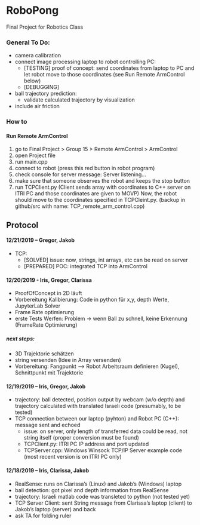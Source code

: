 ﻿# RoboPong 
Final Project for Robotics Class 

### General To Do: 
* camera calibration 
* connect image processing laptop to robot controlling PC: 
	* [TESTING] proof of concept: send coordinates from laptop to PC and let robot move to those coordinates (see Run Remote ArmControl below)
	* [DEBUGGING]
* ball trajectory prediction: 
	* validate calculated trajectory by visualization 
* include air friction 

### How to

#### Run Remote ArmControl
1. go to Final Project > Group 15 > Remote ArmControl > ArmControl 
2. open Project file
3. run main.cpp
4. connect to robot (press this red button in robot program)
5. check console for server message: Server listening…
6. make sure that someone observes the robot and keeps the stop button
7. run TCPClient.py (Client sends array with coordinates to C++ server on ITRI PC and those coordinates are given to MOVP)
Now, the robot should move to the coordinates specified in TCPCleint.py.
(backup in github/src with name: TCP_remote_arm_control.cpp)

## Protocol 

#### 12/21/2019 – Gregor, Jakob
* TCP: 
	* [SOLVED] issue: now, strings, int arrays, etc can be read on server
	* [PREPARED] POC: integrated TCP into ArmControl 

#### 12/20/2019 - Iris, Gregor, Clarissa
* ProofOfConcept in 2D läuft
* Vorbereitung Kalibierung: Code in python für x,y, depth Werte, JupyterLab Solver
* Frame Rate optimierung
* erste Tests Werfen: Problem -> wenn Ball zu schnell, keine Erkennung (FrameRate Optimierung)
##### next steps:
* 3D Trajektorie schätzen
* string versenden (Idee in Array versenden)
* Vorbereitung: Fangpunkt --> Robot Arbeitsraum definieren (Kugel), Schnittpunkt mit Trajektorie


#### 12/19/2019 – Iris, Gregor, Jakob 
* trajectory: ball detected, position output by webcam (w/o depth) and trajectory calculated with translated Israeli code (presumably, to be tested) 
* TCP connection between our laptop (pyhton) and Robot PC (C++): message sent and echoed 
	* issue: on server, only length of transferred data could be read, not string itself (proper conversion must be found) 
	* TCPClient.py: ITRI PC IP address and port updated 
	* TCPServer.cpp: Windows Winsock TCP/IP Server example code (most recent version is on ITRI PC only) 

#### 12/18/2019 – Iris, Clarissa, Jakob
* RealSense: runs on Clarissa’s (Linux) and Jakob’s (Windows) laptop 
* ball detection: got pixel and depth information from RealSense 
* trajectory: Israeli matlab code was transleted to python (not tested yet) 
* TCP Server Client: sent String message from Clarissa’s laptop (client) to Jakob’s laptop (server) and back 
* ask TA for folding ruler
